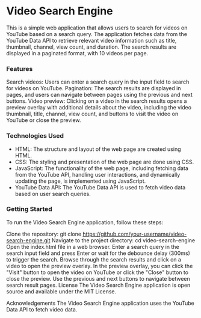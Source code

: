 <h1>Video Search Engine</h1>
This is a simple web application that allows users to search for videos on YouTube based on a search query. The application fetches data from the YouTube Data API to retrieve relevant video information such as title, thumbnail, channel, view count, and duration. The search results are displayed in a paginated format, with 10 videos per page.

<h3>Features</h3>
Search videos: Users can enter a search query in the input field to search for videos on YouTube.
Pagination: The search results are displayed in pages, and users can navigate between pages using the previous and next buttons.
Video preview: Clicking on a video in the search results opens a preview overlay with additional details about the video, including the video thumbnail, title, channel, view count, and buttons to visit the video on YouTube or close the preview.
<h3>Technologies Used</h3>
<ul>
  <li>HTML: The structure and layout of the web page are created using HTML.</li>
  <li>CSS: The styling and presentation of the web page are done using CSS.</li>
<li>JavaScript: The functionality of the web page, including fetching data from the YouTube API, handling user interactions, and dynamically updating the page, is implemented using JavaScript.</li>
<li>YouTube Data API: The YouTube Data API is used to fetch video data based on user search queries.</li>
  </ul>
<h3>Getting Started</h3>
To run the Video Search Engine application, follow these steps:

Clone the repository: git clone https://github.com/your-username/video-search-engine.git
Navigate to the project directory: cd video-search-engine
Open the index.html file in a web browser.
Enter a search query in the search input field and press Enter or wait for the debounce delay (300ms) to trigger the search.
Browse through the search results and click on a video to open the preview overlay.
In the preview overlay, you can click the "Visit" button to open the video on YouTube or click the "Close" button to close the preview.
Use the previous and next buttons to navigate between search result pages.
License
The Video Search Engine application is open source and available under the MIT License.

Acknowledgements
The Video Search Engine application uses the YouTube Data API to fetch video data.
